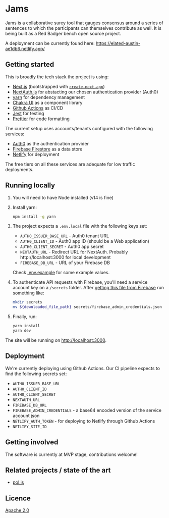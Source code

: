 # Jams


Jams is a collaborative surey tool that gauges consensus around a series of sentences to which the participants can themselves contribute as well.
It is being built as a Red Badger bench open source project.

A deployment can be currently found here: https://elated-austin-ae1db6.netlify.app/

## Getting started

This is broadly the tech stack the project is using:

- [Next.js](https://nextjs.org/) (bootstrapped with [`create-next-app`](https://github.com/vercel/next.js/tree/canary/packages/create-next-app))
- [NextAuth.js](https://next-auth.js.org/) for abstacting our chosen authentication provider (Auth0)
- [yarn](https://yarnpkg.com/) for dependency management
- [Chakra UI](https://chakra-ui.com/) as a component library
- [Github Actions](https://github.com/redbadger/jams/actions) as CI/CD
- [Jest](https://jestjs.io/) for testing
- [Prettier](https://prettier.io/) for code formatting

The current setup uses accounts/tenants configured with the following services:

- [Auth0](https://auth0.com/) as the authentication provider
- [Firebase Firestore](https://firebase.com/) as a data store
- [Netlify](https://netlify.com/) for deployment

The free tiers on all these services are adequate for low traffic deployments.

## Running locally

1. You will need to have Node installed (v14 is fine)

1. Install yarn:

   ```bash
   npm install -g yarn
   ```

1. The project expects a `.env.local` file with the following keys set:

   - `AUTH0_ISSUER_BASE_URL` - Auth0 tenant URL
   - `AUTH0_CLIENT_ID` - Auth0 app ID (should be a Web application)
   - `AUTH0_CLIENT_SECRET` - Auth0 app secret
   - `NEXTAUTH_URL` - Redirect URL for NextAuth. Probably http://localhost:3000 for local development
   - `FIREBASE_DB_URL` - URL of your Firebase DB

   Check [.env.example](./.env.example) for some example values.

1. To authenticate API requests with Firebase, you'll need a service account key on a `/secrets` folder. After [getting this file from Firebase](https://console.firebase.google.com/project/jams-dev/settings/serviceaccounts/adminsdk) run something like:

   ```bash
   mkdir secrets
   mv ${downloaded_file_path} secrets/firebase_admin_credentials.json
   ```

1. Finally, run:

   ```bash
   yarn install
   yarn dev
   ```

The site will be running on [http://localhost:3000](http://localhost:3000).

## Deployment

We're currently deploying using Github Actions. Our CI pipeline expects to find the following secrets set:

- `AUTH0_ISSUER_BASE_URL`
- `AUTH0_CLIENT_ID`
- `AUTH0_CLIENT_SECRET`
- `NEXTAUTH_URL`
- `FIREBASE_DB_URL`
- `FIREBASE_ADMIN_CREDENTIALS` - a base64 encoded version of the service account json
- `NETLIFY_AUTH_TOKEN` - for deploying to Netlify through Github Actions
- `NETLIFY_SITE_ID`

## Getting involved

The software is currently at MVP stage, contributions welcome!

## Related projects / state of the art

- [pol.is](http://pol.is/)

## Licence

[Apache 2.0](/LICENCE.md)
